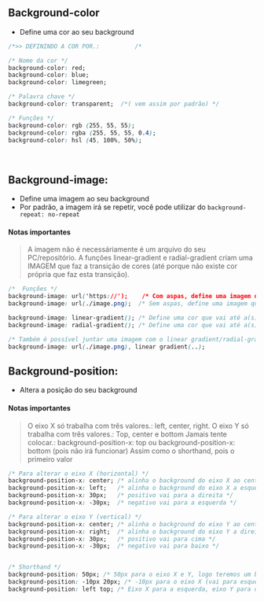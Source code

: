 
## Background-color
* Define uma cor ao seu background

```css
/*>> DEFININDO A COR POR.:          /* 

/* Nome da cor */
background-color: red; 
background-color: blue;
background-color: limegreen;

/* Palavra chave */
background-color: transparent;  /*( vem assim por padrão) */

/* Funções */ 
background-color: rgb (255, 55, 55);
background-color: rgba (255, 55, 55, 0.4);
background-color: hsl (45, 100%, 50%);
```

</br>

## Background-image:
* Define uma imagem ao seu background 
* Por padrão, a imagem irá se repetir, você pode utilizar do `background-repeat: no-repeat`

#### Notas importantes
>A imagem não é necessáriamente é um arquivo do seu PC/repositório. A funções linear-gradient e radial-gradient criam uma IMAGEM que faz a transição de cores (até porque não existe cor própria que faz esta transição). 
```css
/*  Funções */
background-image: url('https://');    /* Com aspas, define uma imagem que está salva na web */
background-image: url(./image.png);  /* Sem aspas, define uma imagem que está salva no repositório */     

background-image: linear-gradient(); /* Define uma cor que vai até a(s) outra(s) em forma de linha */
background-image: radial-gradient(); /* Define uma cor que vai até a(s) outra(s) em forma de círculo */

/* Também é possível juntar uma imagem com o linear gradient/radial-gradient */ 
background-image: url(./image.png), linear gradient(..);
```

## Background-position:
* Altera a posição do seu background 
#### Notas importantes
> O eixo X só trabalha com três valores.: left, center, right. O eixo Y só trabalha com três valores.: Top, center e bottom
> Jamais tente colocar.: 
> background-position-x: top   ou   background-position-x: bottom (pois não irá funcionar)
> Assim como o shorthand, pois o primeiro valor 

```css
/* Para alterar o eixo X (horizontal) */
background-position-x: center; /* alinha o background do eixo X ao centro */ 
background-position-x: left;   /* alinha o background do eixo X a esquerda */ 
background-position-x: 30px;   /* positivo vai para a direita */ 
background-position-x: -30px;  /* negativo vai para a esquerda */  

/* Para alterar o eixo Y (vertical) */
background-position-x: center; /* alinha o background do eixo Y ao centro */ 
background-position-x: right;  /* alinha o background do eixo Y a direita */ 
background-position-x: 30px;   /* positivo vai para cima */ 
background-position-x: -30px;  /* negativo vai para baixo */  


/* Shorthand */ 
background-position: 50px; /* 50px para o eixo X e Y, logo teremos um background para baixo e direita */ 
background-position: -10px 20px; /* -10px para o eixo X (vai para esquerda) e 20px para o eixo Y (vai pra baixo) */
background-position: left top; /* Eixo X para a esquerda, eixo Y para o topo */
``` 
